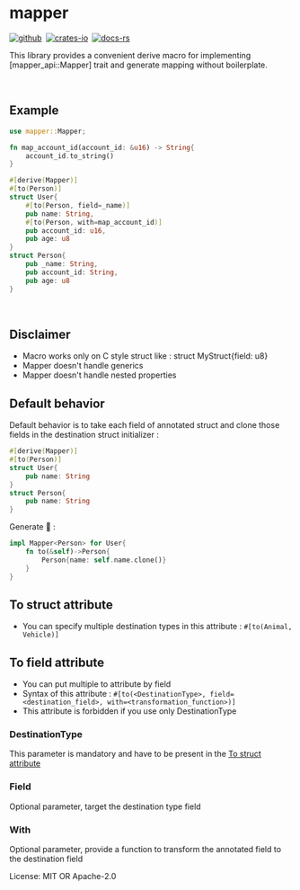 # mapper

[![github]](https://github.com/sbailleul/mapper)&ensp;[![crates-io]](https://crates.io/crates/mapper)&ensp;[![docs-rs]](https://docs.rs/mapper)

[github]: https://img.shields.io/badge/github-8da0cb?style=for-the-badge&labelColor=555555&logo=github
[crates-io]: https://img.shields.io/badge/crates.io-fc8d62?style=for-the-badge&labelColor=555555&logo=rust
[docs-rs]: https://img.shields.io/badge/docs.rs-66c2a5?style=for-the-badge&labelColor=555555&logo=docs.rs
This library provides a convenient derive macro for implementing [mapper_api::Mapper<T>] trait and generate mapping without boilerplate.

<br>

## Example
```rust
use mapper::Mapper;

fn map_account_id(account_id: &u16) -> String{
    account_id.to_string()
}

#[derive(Mapper)]
#[to(Person)]
struct User{
    #[to(Person, field=_name)]
    pub name: String,
    #[to(Person, with=map_account_id)]
    pub account_id: u16,
    pub age: u8
}
struct Person{
    pub _name: String,
    pub account_id: String,
    pub age: u8
}
```

<br>

## Disclaimer
- Macro works only on C style struct like : struct MyStruct{field: u8}
- Mapper doesn't handle generics
- Mapper doesn't handle nested properties


## Default behavior
Default behavior is to take each field of annotated struct and clone
those fields in the destination struct initializer :
```rust
#[derive(Mapper)]
#[to(Person)]
struct User{
    pub name: String
}
struct Person{
    pub name: String
}
```
Generate 🔄 :
```rust
impl Mapper<Person> for User{
    fn to(&self)->Person{
        Person{name: self.name.clone()}
    }
}
```

## To struct attribute
- You can specify multiple destination types in this attribute : ```#[to(Animal, Vehicle)]```

## To field attribute
- You can put multiple to attribute by field
- Syntax of this attribute : ```#[to(<DestinationType>, field=<destination_field>, with=<transformation_function>)]```
- This attribute is forbidden if you use only DestinationType

### DestinationType
This parameter is mandatory and have to be present in the [To struct attribute](#to-struct-attribute)

### Field
Optional parameter, target the destination type field

### With
Optional parameter, provide a function to transform the annotated field to the destination field

License: MIT OR Apache-2.0
